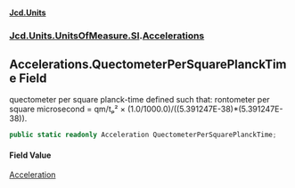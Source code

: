#### [Jcd.Units](index.md 'index')
### [Jcd.Units.UnitsOfMeasure.SI](Jcd.Units.UnitsOfMeasure.SI.md 'Jcd.Units.UnitsOfMeasure.SI').[Accelerations](Accelerations.md 'Jcd.Units.UnitsOfMeasure.SI.Accelerations')

## Accelerations.QuectometerPerSquarePlanckTime Field

quectometer per square planck-time defined such that: rontometer per square microsecond = qm/tₚ² ×
(1.0/1000.0)/((5.391247E-38)*(5.391247E-38)).

```csharp
public static readonly Acceleration QuectometerPerSquarePlanckTime;
```

#### Field Value
[Acceleration](Acceleration.md 'Jcd.Units.UnitTypes.Acceleration')